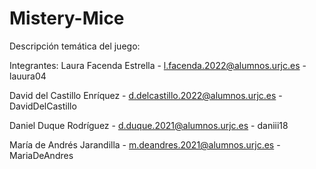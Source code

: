 # Mistery-Mice
Descripción temática del juego:

Integrantes: Laura Facenda Estrella - l.facenda.2022@alumnos.urjc.es - lauura04

David del Castillo Enríquez - d.delcastillo.2022@alumnos.urjc.es - DavidDelCastillo

Daniel Duque Rodríguez - d.duque.2021@alumnos.urjc.es - daniii18

María de Andrés Jarandilla - m.deandres.2021@alumnos.urjc.es - MariaDeAndres
